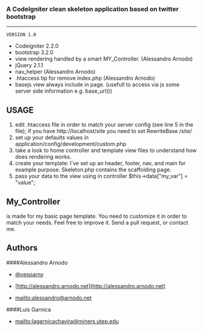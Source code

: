 ### A CodeIgniter clean skeleton application based on twitter bootstrap
---------------------------------------------------

	VERSION 1.0

* Codeigniter 2.2.0
* bootstrap 3.2.0
* view rendering handled by a smart MY_Controller. (Alessandro Arnodo)
* jQuery 2.1.1
* nav_helper (Alessandro Arnodo)
* .htaccess tip for remove index.php (Alessandro Arnodo)
* basejs view always include in page. (usefull to access via js some server side information e.g. base_url())

USAGE
-------------------
1. edit .htaccess file in order to match your server config (see line 5 in the file);
	if you have http://localhost/site you need to set RewriteBase /site/
2. set up your defaults values in application/config/development/custom.php
3. take a look to home controller and template view files to understand how does rendering works.
4. create your template: I've set up an header, footer, nav, and main for example purpose. Skeleton.php contains the scaffolding page.
5. pass your data to the view using in controller $this->data["my_var"] = "value";

My_Controller
------------------- 
is made for my basic page template.
You need to customize it in order to match your needs.
Feel free to improve it.
Send a pull request, or contact me.

## Authors

####Alessandro Arnodo

+	[@vesparny](https://twitter.com/vesparny)

+	[http://alessandro.arnodo.net](http://alessandro.arnodo.net)

+	<mailto:alessandro@arnodo.net>

####Luis Garnica

+	<mailto:lagarnicachavira@miners.utep.edu>
